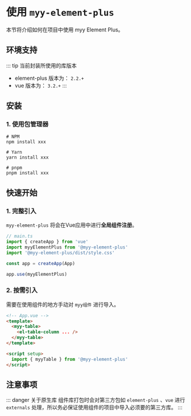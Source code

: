 # 使用 `myy-element-plus`

本节将介绍如何在项目中使用 myy Element Plus。

## 环境支持
::: tip 当前封装所使用的库版本
- element-plus 版本为： `2.2.+`
- vue 版本为： `3.2.+`
:::

## 安装

### 1. 使用包管理器
```shell
# NPM
npm install xxx

# Yarn
yarn install xxx

# pnpm
pnpm install xxx
```

## 快速开始
### 1. 完整引入
`myy-element-plus` 将会在Vue应用中进行**全局组件注册**。

```ts
// main.ts
import { createApp } from 'vue'
import myyElementPlus from '@myy-element-plus'
import '@myy-element-plus/dist/style.css'

const app = createApp(App)

app.use(myyElementPlus)
```

### 2. 按需引入
需要在使用组件的地方手动对 `myy组件` 进行导入。
```html
<!-- App.vue -->
<template>
  <myy-table>
    <el-table-column ... />
  </myy-table>
</template>

<script setup>
  import { myyTable } from '@myy-element-plus'
</script>
```

## 注意事项
::: danger 关于原生库
组件库打包时会对第三方包如 `element-plus` 、`vue` 进行 `externals` 处理，所以务必保证使用组件的项目中导入必须要的第三方库。
:::
